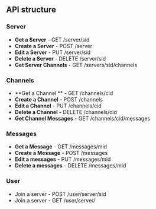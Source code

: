 ## API structure

### Server

- **Get a Server** - GET /server/sid
- **Create a Server** - POST /server
- **Edit a Server** - PUT /server/sid
- **Delete a Server** - DELETE /server/sid
- **Get Server Channels** - GET /servers/sid/channels

### Channels

- **Get a Channel ** - GET /channels/cid
- **Create a Channel** - POST /channels
- **Edit a Channel** - PUT /channels/cid
- **Delete a Channel** - DELETE /channels/cid
- **Get Channel Messages** - GET /channels/cid/messages

### Messages

- **Get a Message** - GET /messages/mid
- **Create a Message** - POST /messages
- **Edit a messages** - PUT /messages/mid
- **Delete a messages** - DELETE /messages/mid

### User

- Join a server - POST /user/server/sid
- Join a server - GET /user/server/
